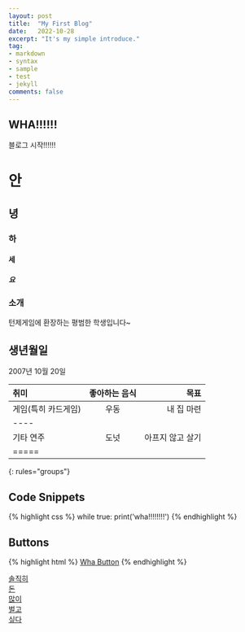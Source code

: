 ```yaml
---
layout: post
title:  "My First Blog"
date:   2022-10-28
excerpt: "It's my simple introduce."
tag:
- markdown 
- syntax
- sample
- test
- jekyll
comments: false
---
```


## WHA!!!!!!
블로그 시작!!!!!!

# 안

## 녕

### 하

#### 세

##### 요

### 소개

턴제게임에 환장하는 평범한 학생입니다~

## 생년월일

2007년 10월 20일

| 취미       | 좋아하는 음식  | 목표       |
|:--------|:-------:|--------:|
| 게임(특히 카드게임) | 우동      | 내 집 마련  |
|----
| 기타 연주   | 도넛       | 아프지 않고 살기 |
|=====
{: rules="groups"}

## Code Snippets

{% highlight css %}
while true:
   print('wha!!!!!!!!')
{% endhighlight %}

## Buttons

{% highlight html %}
<a href="#" class="btn btn-success">Wha Button</a>
{% endhighlight %}

<div markdown="0"><a href="#" class="btn">솔직히</a></div>
<div markdown="0"><a href="#" class="btn btn-success">돈</a></div>
<div markdown="0"><a href="#" class="btn btn-warning">많이</a></div>
<div markdown="0"><a href="#" class="btn btn-danger">벌고</a></div>
<div markdown="0"><a href="#" class="btn btn-info">싶다</a></div>

